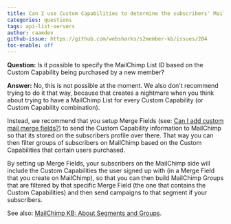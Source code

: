 ```yaml
---
title: Can I use Custom Capabilities to determine the subscribers' MailChimp List?
categories: questions
tags: api-list-servers
author: raamdev
github-issue: https://github.com/websharks/s2member-kb/issues/204
toc-enable: off
---
```


**Question:** Is it possible to specify the MailChimp List ID based on the Custom Capability being purchased by a new member?

**Answer:** No, this is not possible at the moment. We also don't recommend trying to do it that way, because that creates a nightmare when you think about trying to have a MailChimp List for every Custom Capability (or Custom Capability combination). 

Instead, we recommend that you setup Merge Fields (see: [Can I add custom mail merge fields?](http://s2member.com/kb-article/can-i-add-custom-mail-merge-fields/)) to send the Custom Capability information to MailChimp so that its stored on the subscribers profile over there. That way you can then filter groups of subscribers on MailChimp based on the Custom Capabilities that certain users purchased.

By setting up Merge Fields, your subscribers on the MailChimp side will include the Custom Capabilities the user signed up with (in a Merge Field that you create on MailChimp), so that you can then build MailChimp Groups that are filtered by that specific Merge Field (the one that contains the Custom Capabilities) and then send campaigns to that segment if your subscribers. 

See also: [MailChimp KB: About Segments and Groups](http://kb.mailchimp.com/lists/groups-and-segments/about-segments-and-groups).
